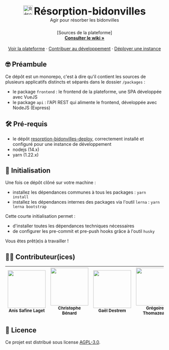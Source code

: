 <p align="center">
  <span href="https://resorption-bidonvilles.beta.gouv.fr">
    <img src="https://resorption-bidonvilles.beta.gouv.fr/img/Marianne.d37c6b1e.svg" alt="Résorption-bidonvilles" align="down" height="30">
    <strong><font size="6">Résorption-bidonvilles</font></strong><br/>
    Agir pour résorber les bidonvilles
  </span>

  <h3 align="center"></h3>

  <p align="center">
    [Sources de la plateforme]
    <br />
    <a href="https://github.com/MTES-MCT/action-bidonvilles/wiki"><strong>Consulter le wiki »</strong></a>
    <br />
    <br />
    <a href="https://resorption-bidonvilles.beta.gouv.fr">Voir la plateforme</a>
    ·
    <a href="#developper">Contribuer au développement</a>
    ·
    <a href="https://github.com/MTES-MCT/resorption-bidonvilles-deploy">Déployer une instance</a>
  </p>
</p>

<h2 id="developper">🤓 Préambule</h2>

Ce dépôt est un monorepo, c'est à dire qu'il contient les sources de plusieurs applicatifs distincts et séparés dans le dossier `/packages` :
- le package `frontend` : le frontend de la plateforme, une SPA développée avec VueJS
- le package `api` : l'API REST qui alimente le frontend, développée avec NodeJS (Express)

## 🛠 Pré-requis

- le dépôt [resorption-bidonvilles-deploy](https://github.com/MTES-MCT/resorption-bidonvilles-deploy), correctement installé et configuré pour une instance de développement
- nodejs (14.x)
- yarn (1.22.x)

## 🔌 Initialisation
Une fois ce dépôt clôné sur votre machine :
- installez les dépendances communes à tous les packages : `yarn install`
- installez les dépendances internes des packages via l'outil `lerna` : `yarn lerna bootstrap`

Cette courte initialisation permet :
- d'installer toutes les dépendances techniques nécessaires
- de configurer les pre-commit et pre-push hooks grâce à l'outil `husky`

Vous êtes prêt(e)s à travailler !

## 🙇🏼 Contributeur(ices)

| <img src="https://avatars3.githubusercontent.com/u/1801091?v=3" width="120px;"/><br /><sub><b>Anis Safine Laget</b></sub> | <img src="https://avatars3.githubusercontent.com/u/50863659?v=3" width="120px;"/><br /><sub><b>Christophe Bénard</b></sub> | <img src="https://avatars3.githubusercontent.com/u/5053593?v=3" width="120px;"/><br /><sub><b>Gaël Destrem</b></sub> | <img src="https://avatars3.githubusercontent.com/u/94321132?v=3" width="120px;"/><br /><sub><b>Grégoire Thomazeau</b></sub> | <img src="https://avatars3.githubusercontent.com/u/34971399?v=3" width="120px;"/><br /><sub><b>Gilles Cognin</b></sub> |
| :---: | :---: | :---: | :---: | :---: |

## 📝 Licence
Ce projet est distribué sous license [AGPL-3.0](LICENSE).
